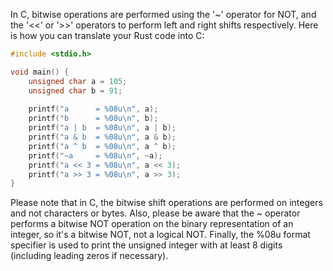  In C, bitwise operations are performed using the '~' operator for NOT, and the '<<' or '>>' operators to perform left and right shifts respectively. Here is how you can translate your Rust code into C:

```c
#include <stdio.h>

void main() {
    unsigned char a = 105;
    unsigned char b = 91;
    
    printf("a      = %08u\n", a);
    printf("b      = %08u\n", b);
    printf("a | b  = %08u\n", a | b);
    printf("a & b  = %08u\n", a & b);
    printf("a ^ b  = %08u\n", a ^ b);
    printf("~a     = %08u\n", ~a);
    printf("a << 3 = %08u\n", a << 3);
    printf("a >> 3 = %08u\n", a >> 3);
}
```
Please note that in C, the bitwise shift operations are performed on integers and not characters or bytes. Also, please be aware that the ~ operator performs a bitwise NOT operation on the binary representation of an integer, so it's a bitwise NOT, not a logical NOT. Finally, the %08u format specifier is used to print the unsigned integer with at least 8 digits (including leading zeros if necessary).
